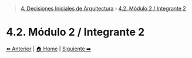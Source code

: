 > [4. Decisiones Iniciales de Arquitectura](../4.md) › [4.2. Módulo 2 / Integrante 2](4.2.md)

# 4.2. Módulo 2 / Integrante 2


[⬅️ Anterior](../4.1/4.1.md) | [🏠 Home](../../README.md) | [Siguiente ➡️](../4.3/4.3.md)
